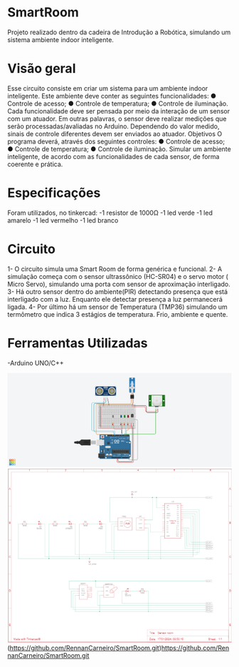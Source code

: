 # SmartRoom
Projeto realizado dentro da cadeira de Introdução a Robótica, simulando um sistema ambiente indoor inteligente.

# Visão geral
Esse circuito consiste em criar um sistema para um ambiente indoor inteligente. Este ambiente deve conter as seguintes funcionalidades:
● Controle de acesso;
● Controle de temperatura;
● Controle de iluminação.
Cada funcionalidade deve ser pensada por meio da interação de um sensor com um atuador. Em outras palavras, o sensor deve realizar medições que serão processadas/avaliadas no Arduino. Dependendo do valor medido, sinais de controle diferentes devem ser enviados ao atuador.
Objetivos
O programa deverá, através dos seguintes controles:
● Controle de acesso;
● Controle de temperatura;
● Controle de iluminação.
Simular um ambiente inteligente, de acordo com as funcionalidades de cada sensor, de forma coerente e prática.

# Especificações
Foram utilizados, no tinkercad:
-1 resistor de 1000Ω
-1 led verde
-1 led amarelo
-1 led vermelho
-1 led branco

# Circuito
1- O circuito simula uma Smart Room de forma genérica e funcional. 
2-  A simulação começa com o sensor ultrassônico (HC-SR04)  e o servo motor ( Micro Servo), simulando uma porta com sensor de aproximação interligado.
3- Há outro sensor dentro do ambiente(PIR)  detectando presença que está interligado com a luz. Enquanto ele detectar presença a luz permanecerá ligada.
4- Por último há um sensor de Temperatura (TMP36) simulando um termômetro que indica 3 estágios de temperatura. Frio, ambiente e quente.

# Ferramentas Utilizadas
-Arduino UNO/C++

![Alt text](<Sensor room.png>)
![Alt text](image.png)
(https://github.com/RennanCarneiro/SmartRoom.git)https://github.com/RennanCarneiro/SmartRoom.git
